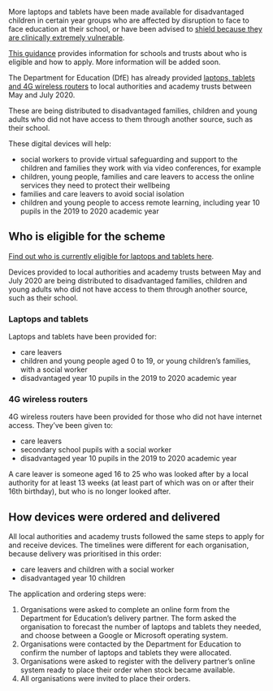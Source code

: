 More laptops and tablets have been made available for disadvantaged children in certain year groups who are affected by disruption to face to face education at their school, or have been advised to [shield because they are clinically extremely vulnerable](https://www.gov.uk/government/publications/guidance-on-shielding-and-protecting-extremely-vulnerable-persons-from-covid-19/guidance-on-shielding-and-protecting-extremely-vulnerable-persons-from-covid-19).

[This guidance](https://www.gov.uk/guidance/get-laptops-and-tablets-for-children-who-cannot-attend-school-due-to-coronavirus-covid-19) provides information for schools and trusts about who is eligible and how to apply. More information will be added soon.

The Department for Education (DfE) has already provided [laptops, tablets and 4G wireless routers](https://www.gov.uk/guidance/get-help-with-technology-for-remote-education-during-coronavirus-covid-19) to local authorities and academy trusts between May and July 2020. 

These are being distributed to disadvantaged families, children and young adults who did not have access to them through another source, such as their school. 

These digital devices will help:

* social workers to provide virtual safeguarding and support to the children and families they work with via video conferences, for example 
* children, young people, families and care leavers to access the online services they need to protect their wellbeing
* families and care leavers to avoid social isolation
* children and young people to access remote learning, including year 10  pupils in the 2019 to 2020 academic year 

## Who is eligible for the scheme

[Find out who is currently eligible for laptops and tablets here](https://www.gov.uk/guidance/get-laptops-and-tablets-for-children-who-cannot-attend-school-due-to-coronavirus-covid-19).

Devices provided to local authorities and academy trusts between May and July 2020 are being distributed to disadvantaged families, children and young adults who did not have access to them through another source, such as their school. 

### Laptops and tablets

Laptops and tablets have been provided for:

* care leavers
* children and young people aged 0 to 19, or young children’s families, with a social worker
* disadvantaged year 10 pupils in the 2019 to 2020 academic year

### 4G wireless routers

4G wireless routers have been provided for those who did not have internet access. They’ve been given to:

* care leavers
* secondary school pupils with a social worker
* disadvantaged year 10 pupils in the 2019 to 2020 academic year

A care leaver is someone aged 16 to 25 who was looked after by a local authority for at least 13 weeks (at least part of which was on or after their 16th birthday), but who is no longer looked after.


## How devices were ordered and delivered

All local authorities and academy trusts followed the same steps to apply for and receive devices. The timelines were different for each organisation, because delivery was prioritised in this order:

* care leavers and children with a social worker 
* disadvantaged year 10 children

The application and ordering steps were: 

1. Organisations were asked to complete an online form from the Department for Education’s delivery partner. The form asked the organisation to forecast the number of laptops and tablets they needed, and choose between a Google or Microsoft operating system.
2. Organisations were contacted by the Department for Education to confirm the number of laptops and tablets they were allocated.
3. Organisations were asked to register with the delivery partner’s online system ready to place their order when stock became available.
4. All organisations were invited to place their orders. 
